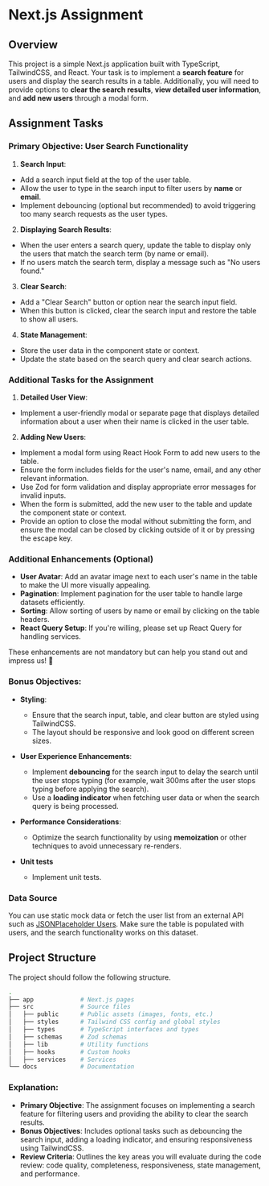 # Next.js Assignment

## Overview

This project is a simple Next.js application built with TypeScript, TailwindCSS, and React. Your task is to implement a **search feature** for users and display the search results in a table. Additionally, you will need to provide options to **clear the search results**, **view detailed user information**, and **add new users** through a modal form.

## Assignment Tasks

### Primary Objective: User Search Functionality

1. **Search Input**:

- Add a search input field at the top of the user table.
- Allow the user to type in the search input to filter users by **name** or **email**.
- Implement debouncing (optional but recommended) to avoid triggering too many search requests as the user types.

2. **Displaying Search Results**:

- When the user enters a search query, update the table to display only the users that match the search term (by name or email).
- If no users match the search term, display a message such as "No users found."

3. **Clear Search**:

- Add a "Clear Search" button or option near the search input field.
- When this button is clicked, clear the search input and restore the table to show all users.

4. **State Management**:

- Store the user data in the component state or context.
- Update the state based on the search query and clear search actions.

### Additional Tasks for the Assignment

1. **Detailed User View**:

- Implement a user-friendly modal or separate page that displays detailed information about a user when their name is clicked in the user table.

2. **Adding New Users**:

- Implement a modal form using React Hook Form to add new users to the table.
- Ensure the form includes fields for the user's name, email, and any other relevant information.
- Use Zod for form validation and display appropriate error messages for invalid inputs.
- When the form is submitted, add the new user to the table and update the component state or context.
- Provide an option to close the modal without submitting the form, and ensure the modal can be closed by clicking outside of it or by pressing the escape key.

### Additional Enhancements (Optional)

- **User Avatar**: Add an avatar image next to each user's name in the table to make the UI more visually appealing.
- **Pagination**: Implement pagination for the user table to handle large datasets efficiently.
- **Sorting**: Allow sorting of users by name or email by clicking on the table headers.
- **React Query Setup**: If you're willing, please set up React Query for handling services.

These enhancements are not mandatory but can help you stand out and impress us! 🌟

### Bonus Objectives:

- **Styling**:

  - Ensure that the search input, table, and clear button are styled using TailwindCSS.
  - The layout should be responsive and look good on different screen sizes.

- **User Experience Enhancements**:

  - Implement **debouncing** for the search input to delay the search until the user stops typing (for example, wait 300ms after the user stops typing before applying the search).
  - Use a **loading indicator** when fetching user data or when the search query is being processed.

- **Performance Considerations**:

  - Optimize the search functionality by using **memoization** or other techniques to avoid unnecessary re-renders.

- **Unit tests**
  - Implement unit tests.

### Data Source

You can use static mock data or fetch the user list from an external API such as [JSONPlaceholder Users](https://jsonplaceholder.typicode.com/users). Make sure the table is populated with users, and the search functionality works on this dataset.

## Project Structure

The project should follow the following structure.

```bash
.
├── app             # Next.js pages
├── src             # Source files
│   ├── public      # Public assets (images, fonts, etc.)
│   ├── styles      # Tailwind CSS config and global styles
│   ├── types       # TypeScript interfaces and types
│   ├── schemas     # Zod schemas
│   ├── lib         # Utility functions
│   ├── hooks       # Custom hooks
│   ├── services    # Services
└── docs            # Documentation
```

### Explanation:

- **Primary Objective**: The assignment focuses on implementing a search feature for filtering users and providing the ability to clear the search results.
- **Bonus Objectives**: Includes optional tasks such as debouncing the search input, adding a loading indicator, and ensuring responsiveness using TailwindCSS.
- **Review Criteria**: Outlines the key areas you will evaluate during the code review: code quality, completeness, responsiveness, state management, and performance.
